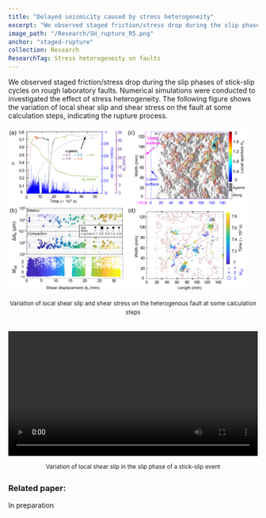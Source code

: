 ```yaml
---
title: "Delayed seismicity caused by stress heterogeneity"
excerpt: "We observed staged friction/stress drop during the slip phases of stick-slip cycles on rough laboratory faults. Numerical simulations were conducted to investigated the effect of stress heterogeneity. Two-dimensional ruptures on the heterogenous fault were analyzed via the distribution of local shear slip and stress."
image_path: "/Research/SH_rupture_R5.png"
anchor: "staged-rupture"
collection: Research
ResearchTag: Stress heterogeneity on faults
---
```


We observed staged friction/stress drop during the slip phases of stick-slip cycles on rough laboratory faults. Numerical simulations were conducted to investigated the effect of stress heterogeneity. The following figure shows the variation of local shear slip and shear stress on the fault at some calculation steps, indicating the rupture process.
<br/>
<br/><img src='/images/Research/Dilatancy_DS.png' style='width: 95%;' />

<div style="text-align: center;line-height: 1.5;">
  <p style="font-size: smaller">Variation of local shear slip and shear stress on the heterogenous fault at some calculation steps</p>
</div>  

<br/>

<video width="100%" controls>
  <source src="/images/Research/SH_rupture_R5.mp4" type="video/mp4">
</video>

<div style="text-align: center;line-height: 1.5;">
  <p style="font-size: smaller">Variation of local shear slip in the slip phase of a stick-slip event</p>
</div>  



### Related paper:

In preparation
